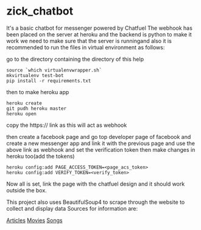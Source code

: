 # zick_chatbot
It's a basic chatbot for messenger powered by Chatfuel
The webhook has been placed on the server at heroku and the backend is python
to make it work we need to make sure that the server is runningand also it is recommended to 
run the files in virtual environment as follows:

go to the directory containing the directory of this help

~~~
source `which virtualenvwrapper.sh`
mkvirtualenv test-bot
pip install -r requirements.txt
~~~

then to make heroku app

~~~
heroku create
git pudh heroku master
heroku open
~~~
copy the https:// link as this will act as webhook

then create a facebook page and go top developer page of facebook and create a new messenger
app and link it with the previous page and use the above link as webhook and set the verification token
then make changes in heroku too(add the tokens)
~~~
heroku config:add PAGE_ACCESS_TOKEN=<page_acs_token>
heroku config:add VERIFY_TOKEN=<verify_token>
~~~
Now all is set, link the page with the chatfuel design and it should work outside the box.

This project also uses BeautifulSoup4 to scrape through the website to collect and display data
Sources for information are:

[Articles](https://www.theguardian.com/)
[Movies](http://www.imdb.com/)
[Songs](http://www.billboard.com/)
